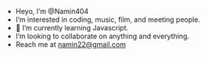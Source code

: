 - Heyo, I’m @Namin404
- I’m interested in coding, music, film, and meeting people.
- 🌱 I’m currently learning Javascript.
- I’m looking to collaborate on anything and everything.
- Reach me at namin22@gmail.com
